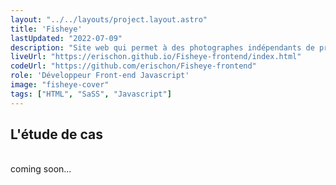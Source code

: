 ```yaml
---
layout: "../../layouts/project.layout.astro"
title: 'Fisheye'
lastUpdated: "2022-07-09"
description: "Site web qui permet à des photographes indépendants de présenter leurs meilleurs travaux."
liveUrl: "https://erischon.github.io/Fisheye-frontend/index.html"
codeUrl: "https://github.com/erischon/Fisheye-frontend"
role: 'Développeur Front-end Javascript'
image: "fisheye-cover"
tags: ["HTML", "SaSS", "Javascript"]
---
```


## L'étude de cas  
  <br/>
coming soon...